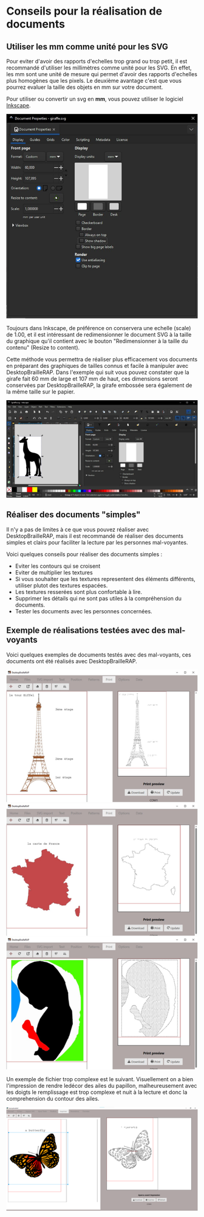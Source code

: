 # Conseils pour la réalisation de documents

## Utiliser les mm comme unité pour les SVG

Pour eviter d'avoir des rapports d'echelles trop grand ou trop petit, il est recommandé d'utiliser les millimètres comme unité pour les SVG. En effet, les mm sont une unité de mesure qui permet d'avoir des rapports d'echelles plus homogènes que les pixels. Le deuxième avantage c'est que vous pourrez evaluer la taille des objets en mm sur votre document.

Pour utiliser ou convertir un svg en **mm**, vous pouvez utiliser le logiciel [Inkscape](https://inkscape.org).

![Formulaire de configuration des unités dans Inkscape](IMG/inkscape1.jpg)

Toujours dans Inkscape, de préférence on conservera une echelle (scale) de 1.00, et il est intéressant de redimensionner le document SVG à la taille du graphique qu'il contient avec le bouton "Redimensionner à la taille du contenu" (Resize to content).

Cette méthode vous permettra de réaliser plus efficacement vos documents en préparant des graphiques de tailles connus et facile à manipuler avec DesktopBrailleRAP. Dans l'exemple qui suit vous pouvez constater que la girafe fait 60 mm de large et 107 mm de haut, ces dimensions seront conservées par DesktopBrailleRAP, la girafe embossée sera également de la même taille sur le papier.

![Exemple de graphique](./IMG/insckape2.svg.jpg)

## Réaliser des documents "simples"

Il n'y a pas de limites à ce que vous pouvez réaliser avec DesktopBrailleRAP, mais il est recommandé de réaliser des documents simples et clairs pour faciliter la lecture par les personnes mal-voyantes. 

Voici quelques conseils pour réaliser des documents simples :
- Eviter les contours qui se croisent
- Eviter de multiplier les textures
- Si vous souhaiter que les textures representent des éléments différents, utiliser plutot des textures espacées. 
- Les textures resserées sont plus confortable à lire.
- Supprimer les détails qui ne sont pas utiles à la compréhension du documents.
- Tester les documents avec les personnes concernées.

## Exemple de réalisations testées avec des mal-voyants

Voici quelques exemples de documents testés avec des mal-voyants, ces documents ont été réalisés avec DesktopBrailleRAP.

![Capture d'écran de l'application avec une tour eiffel](IMG/eiffel.jpg)
![Capture d'écran de l'application avec une carte de France](IMG/francemap.jpg)
![Capture d'écran de l'application avec une echographie](IMG/echographie.jpg)

Un exemple de fichier trop complexe est le suivant. Visuellement on a bien l'impression de rendre ledécor des ailes du papillon, malheureusement avec les doigts le remplissage est trop complexe et nuit à la lecture et donc la comprehension du contour des ailes.

![Capture d'écran de l'application avec un papillon](IMG/desktopbrap3.png)